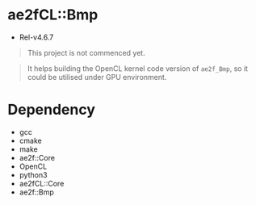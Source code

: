 # ae2fCL::Bmp
- Rel-v4.6.7
> This project is not commenced yet.

> It helps building the OpenCL kernel code version of `ae2f_Bmp`,
> so it could be utilised under GPU environment.

# Dependency
- gcc
- cmake
- make
- ae2f::Core
- OpenCL
- python3
- ae2fCL::Core
- ae2f::Bmp